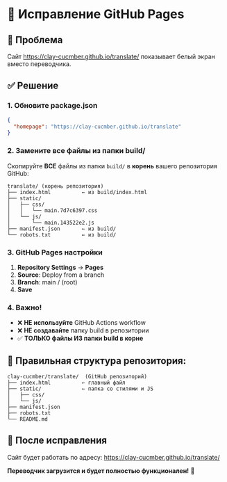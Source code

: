 # 🔧 Исправление GitHub Pages

## 🚨 Проблема
Сайт https://clay-cucmber.github.io/translate/ показывает белый экран вместо переводчика.

## ✅ Решение

### 1. Обновите package.json
```json
{
  "homepage": "https://clay-cucmber.github.io/translate"
}
```

### 2. Замените все файлы из папки build/

Скопируйте **ВСЕ** файлы из папки `build/` в **корень** вашего репозитория GitHub:

```
translate/ (корень репозитория)
├── index.html          ← из build/index.html
├── static/
│   ├── css/
│   │   └── main.7d7c6397.css
│   └── js/
│       └── main.143522e2.js
├── manifest.json       ← из build/
└── robots.txt          ← из build/
```

### 3. GitHub Pages настройки

1. **Repository Settings** → **Pages**
2. **Source**: Deploy from a branch
3. **Branch**: main / (root)
4. **Save**

### 4. Важно!

- ❌ **НЕ используйте** GitHub Actions workflow  
- ❌ **НЕ создавайте** папку build в репозитории
- ✅ **ТОЛЬКО файлы ИЗ папки build в корне**

## 📁 Правильная структура репозитория:

```
clay-cucmber/translate/  (GitHub репозиторий)
├── index.html          ← главный файл
├── static/             ← папка со стилями и JS
│   ├── css/
│   └── js/
├── manifest.json
├── robots.txt
└── README.md
```

## 🎯 После исправления

Сайт будет работать по адресу: https://clay-cucmber.github.io/translate/

**Переводчик загрузится и будет полностью функционален!** 🚀